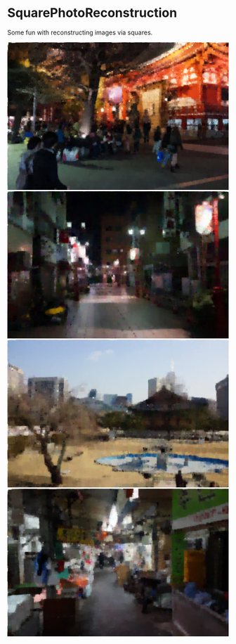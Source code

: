 SquarePhotoReconstruction
=========================

Some fun with reconstructing images via squares.


![ScreenShot](/results/japan2_mod.png)
![ScreenShot](/results/japan1_mod.png)
![ScreenShot](/results/korea2_mod.png)
![ScreenShot](/results/korea3_mod.png)
